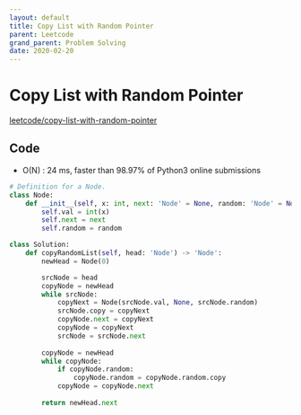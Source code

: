 ```yaml
---
layout: default
title: Copy List with Random Pointer
parent: Leetcode
grand_parent: Problem Solving
date: 2020-02-20
---
```


# Copy List with Random Pointer

[leetcode/copy-list-with-random-pointer](https://www.leetcode.com/problems/copy-list-with-random-pointer/)

## Code

- O(N) : 24 ms, faster than 98.97% of Python3 online submissions

```python
# Definition for a Node.
class Node:
    def __init__(self, x: int, next: 'Node' = None, random: 'Node' = None):
        self.val = int(x)
        self.next = next
        self.random = random

class Solution:
    def copyRandomList(self, head: 'Node') -> 'Node':
        newHead = Node(0)

        srcNode = head
        copyNode = newHead
        while srcNode:
            copyNext = Node(srcNode.val, None, srcNode.random)
            srcNode.copy = copyNext
            copyNode.next = copyNext
            copyNode = copyNext
            srcNode = srcNode.next
        
        copyNode = newHead
        while copyNode:
            if copyNode.random:
                copyNode.random = copyNode.random.copy
            copyNode = copyNode.next
        
        return newHead.next
```